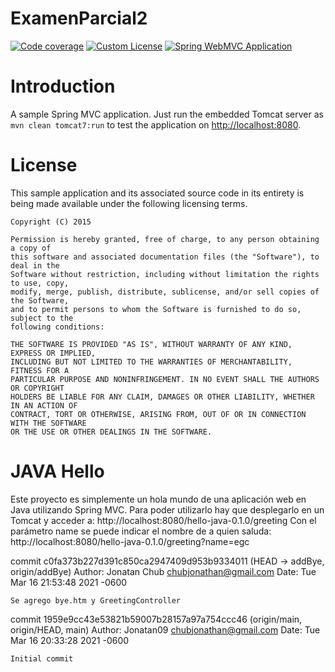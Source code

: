 # ExamenParcial2
[![Code coverage](https://coveralls.io/repos/manish-in-java/spring-mvc-sample/badge.svg)](https://coveralls.io/r/manish-in-java/spring-mvc-sample)
[![Custom License](http://b.repl.ca/v1/License-CUSTOM-red.png)](#LICENSE)
[![Spring WebMVC Application](http://b.repl.ca/v1/spring-mvc-blue.png)](#SWMVC)

# Introduction
A sample Spring MVC application.  Just run the embedded Tomcat server as `mvn clean tomcat7:run`
to test the application on [http://localhost:8080](http://localhost:8080).

# License
This sample application and its associated source code in its entirety is being made
available under the following licensing terms.

    Copyright (C) 2015

    Permission is hereby granted, free of charge, to any person obtaining a copy of
    this software and associated documentation files (the "Software"), to deal in the
    Software without restriction, including without limitation the rights to use, copy,
    modify, merge, publish, distribute, sublicense, and/or sell copies of the Software,
    and to permit persons to whom the Software is furnished to do so, subject to the
    following conditions:

    THE SOFTWARE IS PROVIDED "AS IS", WITHOUT WARRANTY OF ANY KIND, EXPRESS OR IMPLIED,
    INCLUDING BUT NOT LIMITED TO THE WARRANTIES OF MERCHANTABILITY, FITNESS FOR A
    PARTICULAR PURPOSE AND NONINFRINGEMENT. IN NO EVENT SHALL THE AUTHORS OR COPYRIGHT
    HOLDERS BE LIABLE FOR ANY CLAIM, DAMAGES OR OTHER LIABILITY, WHETHER IN AN ACTION OF
    CONTRACT, TORT OR OTHERWISE, ARISING FROM, OUT OF OR IN CONNECTION WITH THE SOFTWARE
    OR THE USE OR OTHER DEALINGS IN THE SOFTWARE.

JAVA Hello
==============
Este proyecto es simplemente un hola mundo de una aplicación web en Java utilizando Spring MVC.
Para poder utilizarlo hay que desplegarlo en un Tomcat y acceder a:
http://localhost:8080/hello-java-0.1.0/greeting
Con el parámetro name se puede indicar el nombre de a quien saluda:
http://localhost:8080/hello-java-0.1.0/greeting?name=egc

commit c0fa373b227d391c850ca2947409d953b9334011 (HEAD -> addBye, origin/addBye)
Author: Jonatan Chub <chubjonathan@gmail.com>
Date:   Tue Mar 16 21:53:48 2021 -0600

    Se agrego bye.htm y GreetingController

commit 1959e9cc43e53821b59007b28157a97a754ccc46 (origin/main, origin/HEAD, main)
Author: Jonatan09 <chubjonathan@gmail.com>
Date:   Tue Mar 16 20:33:28 2021 -0600

    Initial commit
